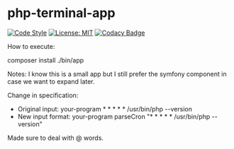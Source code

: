 # php-terminal-app

[![Code Style](https://github.styleci.io/repos/557697023/shield?style=flat&branch=master)](https://github.styleci.io/repos/97956282)
[![License: MIT](https://img.shields.io/badge/License-MIT-yellow.svg)](https://opensource.org/licenses/MIT)
[![Codacy Badge](https://app.codacy.com/project/badge/Grade/83b45b1fc606435ab44e5d5e757b6af6)](https://www.codacy.com/gh/ElliottLandsborough/php-terminal-app/dashboard?utm_source=github.com&amp;utm_medium=referral&amp;utm_content=ElliottLandsborough/php-terminal-app&amp;utm_campaign=Badge_Grade)

How to execute:

composer install
./bin/app

Notes:
I know this is a small app but I still prefer the symfony component in case we want to expand later.

Change in specification:
 - Original input: your-program * * * * * /usr/bin/php --version
 - New input format: your-program parseCron "* * * * * /usr/bin/php --version"

Made sure to deal with @ words.